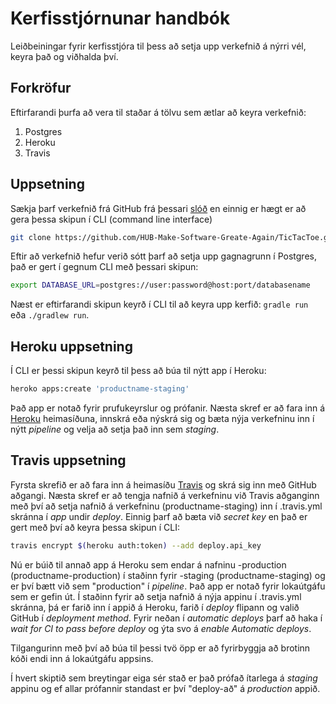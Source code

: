 # Kerfisstjórnunar handbók
Leiðbeiningar fyrir kerfisstjóra til þess að setja upp verkefnið á nýrri vél, keyra það og viðhalda því.

## Forkröfur
Eftirfarandi þurfa að vera til staðar á tölvu sem ætlar að keyra verkefnið:
1. Postgres
2. Heroku
3. Travis

## Uppsetning
Sækja þarf verkefnið frá GitHub frá þessari [slóð](https://github.com/HUB-Make-Software-Greate-Again/TicTacToe)
 en einnig er hægt er að gera þessa skipun í CLI (command line interface)
 ```bash
git clone https://github.com/HUB-Make-Software-Greate-Again/TicTacToe.git
```

Eftir að verkefnið hefur verið sótt þarf að setja upp gagnagrunn í Postgres, það er gert í gegnum CLI með þessari skipun:
```bash
export DATABASE_URL=postgres://user:password@host:port/databasename 
```
Næst er eftirfarandi skipun keyrð í CLI til að keyra upp kerfið:
`gradle run` eða `./gradlew run`.

## Heroku uppsetning
Í CLI er þessi skipun keyrð til þess að búa til nýtt app í Heroku:
```bash
heroko apps:create 'productname-staging'
```
Það app er notað fyrir prufukeyrslur og prófanir.
Næsta skref er að fara inn á [Heroku](https://www.heroku.com/) heimasíðuna, innskrá eða nýskrá sig og bæta nýja verkefninu inn í nýtt _pipeline_ og velja að setja það inn sem _staging_.

## Travis uppsetning
Fyrsta skrefið er að fara inn á heimasíðu [Travis](https://travis-ci.org/) og skrá sig inn með GitHub aðgangi.
Næsta skref er að tengja nafnið á verkefninu við Travis aðganginn með því að setja nafnið á verkefninu (productname-staging) inn í .travis.yml skránna í _app_ undir _deploy_.
Einnig þarf að bæta við _secret key_ en það er gert með því að keyra þessa skipun í CLI:
```bash
travis encrypt $(heroku auth:token) --add deploy.api_key
```

Nú er búið til annað app á Heroku sem endar á nafninu -production (productname-production) í staðinn fyrir -staging (productname-staging) og er því bætt við sem "production" í _pipeline_.
Það app er notað fyrir lokaútgáfu sem er gefin út.
Í staðinn fyrir að setja nafnið á nýja appinu í .travis.yml skránna, þá er farið inn í appið á Heroku, farið í _deploy_ flipann og valið GitHub í _deployment method_.
Fyrir neðan í _automatic deploys_ þarf að haka í _wait for CI to pass before deploy_ og ýta svo á _enable Automatic deploys_.

Tilgangurinn með því að búa til þessi tvö öpp er að fyrirbyggja að brotinn kóði endi inn á lokaútgáfu appsins.

Í hvert skiptið sem breytingar eiga sér stað er það prófað ítarlega á _staging_ appinu og ef allar prófannir standast er því "deploy-að" á _production_ appið.

